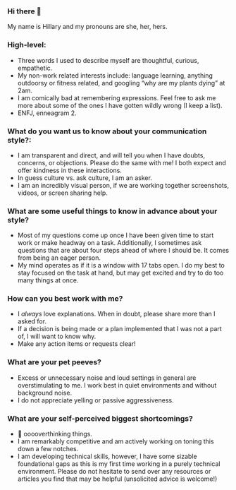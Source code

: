 ### Hi there 👋
My name is Hillary and my pronouns are she, her, hers.
### High-level:
- Three words I used to describe myself are thoughtful, curious, empathetic.
- My non-work related interests include: language learning, anything outdoorsy or fitness related, and googling “why are my plants dying” at 2am. 
- I am comically bad at remembering expressions. Feel free to ask me more about some of the ones I have gotten wildly wrong (I keep a list).
- ENFJ, enneagram 2.
### What do you want us to know about your communication style?:
- I am transparent and direct, and will tell you when I have doubts, concerns, or objections. Please do the same with me! I both expect and offer kindness in these interactions.
- In guess culture vs. ask culture, I am an asker. 
- I am an incredibly visual person, if we are working together screenshots, videos, or screen sharing help.
### What are some useful things to know in advance about your style?
- Most of my questions come up once I have been given time to start work or make headway on a task. Additionally, I sometimes ask questions that are about four steps ahead of where I should be. It comes from being an eager person.
- My mind operates as if it is a window with 17 tabs open. I do my best to stay focused on the task at hand, but may get excited and try to do too many things at once. 
### How can you best work with me?
- I _always_ love explanations. When in doubt, please share more than I asked for. 
- If a decision is being made or a plan implemented that I was not a part of, I will want to know why. 
- Make any action items or requests clear! 
### What are your pet peeves?
- Excess or unnecessary noise and loud settings in general are overstimulating to me. I work best in quiet environments and without background noise.
- I do not appreciate yelling or passive aggressiveness. 
### What are your self-perceived biggest shortcomings?
- :brain: ooooverthinking things.
- I am remarkably competitive and am actively working on toning this down a few notches. 
- I am developing technical skills, however, I have some sizable foundational gaps as this is my first time working in a purely technical environment. Please do not hesitate to send over any resources or articles you find that may be helpful (unsolicited advice is welcome!)
